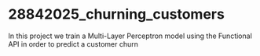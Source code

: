 # 28842025_churning_customers
In this project we train a Multi-Layer Perceptron model using the Functional API in order to predict  a customer churn
